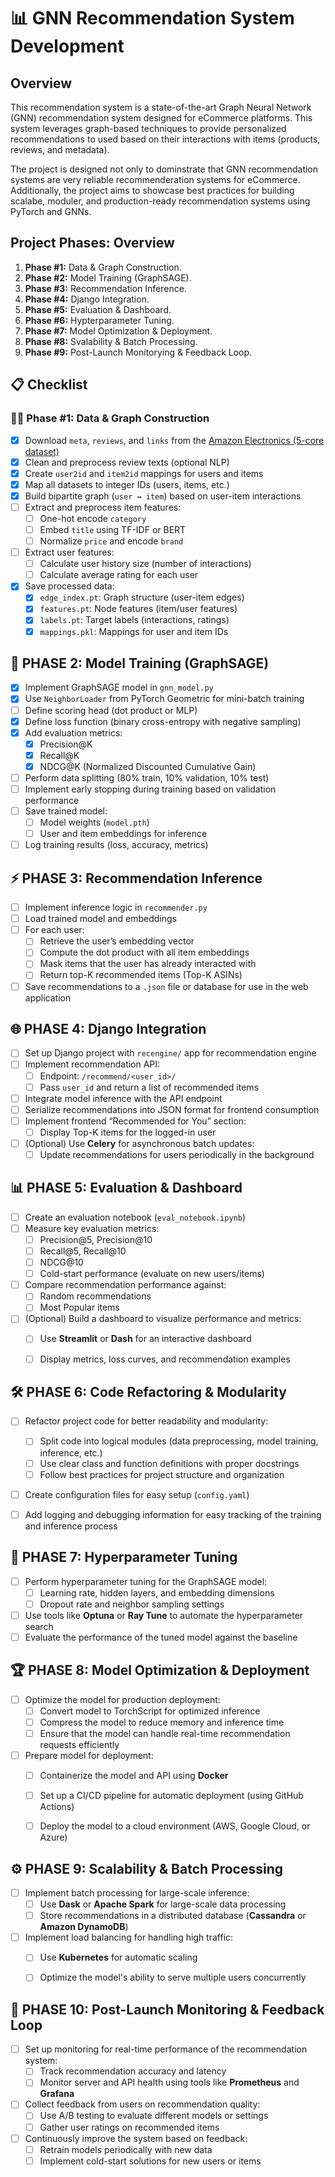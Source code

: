 # 📊 GNN Recommendation System Development

## Overview

This recommendation system is a state-of-the-art Graph Neural Network (GNN) recommendation system designed for eCommerce platforms. This system leverages graph-based techniques to provide personalized recommendations to used based on their interactions with items (products, reviews, and metadata). 

The project is designed not only to dominstrate that GNN recommendation systems are very reliable recommenderation systems for eCommerce. Additionally, the project aims to showcase best practices for building scalabe, moduler, and production-ready recommendation systems using PyTorch and GNNs.

##  Project Phases: Overview

1. **Phase #1:** Data & Graph Construction.
2. **Phase #2:** Model Training (GraphSAGE).
3. **Phase #3:** Recommendation Inference.
4. **Phase #4:** Django Integration.
5. **Phase #5:** Evaluation & Dashboard. 
6. **Phase #6:** Hypterparameter Tuning.
7. **Phase #7:** Model Optimization & Deployment.
8. **Phase #8:** Svalability & Batch Processing.
9. **Phase #9:** Post-Launch Monitorying & Feedback Loop.


## 📋 Checklist

### 🧑‍💻 Phase #1: Data & Graph Construction
- [x] Download `meta`, `reviews`, and `links` from the [Amazon Electronics (5-core dataset)](https://amazon-reviews-2023.github.io/data_processing/5core.html)
- [x] Clean and preprocess review texts (optional NLP)
- [x] Create `user2id` and `item2id` mappings for users and items
- [x] Map all datasets to integer IDs (users, items, etc.)
- [x] Build bipartite graph (`user ↔ item`) based on user-item interactions
- [ ] Extract and preprocess item features:
  - [ ] One-hot encode `category`
  - [ ] Embed `title` using TF-IDF or BERT
  - [ ] Normalize `price` and encode `brand`
- [ ] Extract user features:
  - [ ] Calculate user history size (number of interactions)
  - [ ] Calculate average rating for each user
- [x] Save processed data:
  - [x] `edge_index.pt`: Graph structure (user-item edges)
  - [x] `features.pt`: Node features (item/user features)
  - [x] `labels.pt`: Target labels (interactions, ratings)
  - [x] `mappings.pkl`: Mappings for user and item IDs

## 🧠 PHASE 2: Model Training (GraphSAGE)

- [x] Implement GraphSAGE model in `gnn_model.py`
- [x] Use `NeighborLoader` from PyTorch Geometric for mini-batch training
- [ ] Define scoring head (dot product or MLP)
- [x] Define loss function (binary cross-entropy with negative sampling)
- [x] Add evaluation metrics:
  - [x] Precision@K
  - [x] Recall@K
  - [x] NDCG@K (Normalized Discounted Cumulative Gain)
- [ ] Perform data splitting (80% train, 10% validation, 10% test)
- [ ] Implement early stopping during training based on validation performance
- [ ] Save trained model:
  - [ ] Model weights (`model.pth`)
  - [ ] User and item embeddings for inference
- [ ] Log training results (loss, accuracy, metrics)

## ⚡ PHASE 3: Recommendation Inference

- [ ] Implement inference logic in `recommender.py`
- [ ] Load trained model and embeddings
- [ ] For each user:
  - [ ] Retrieve the user’s embedding vector
  - [ ] Compute the dot product with all item embeddings
  - [ ] Mask items that the user has already interacted with
  - [ ] Return top-K recommended items (Top-K ASINs)
- [ ] Save recommendations to a `.json` file or database for use in the web application

## 🌐 PHASE 4: Django Integration

- [ ] Set up Django project with `recengine/` app for recommendation engine
- [ ] Implement recommendation API:
  - [ ] Endpoint: `/recommend/<user_id>/`
  - [ ] Pass `user_id` and return a list of recommended items
- [ ] Integrate model inference with the API endpoint
- [ ] Serialize recommendations into JSON format for frontend consumption
- [ ] Implement frontend “Recommended for You” section:
  - [ ] Display Top-K items for the logged-in user
- [ ] (Optional) Use **Celery** for asynchronous batch updates:
  - [ ] Update recommendations for users periodically in the background

## 📊 PHASE 5: Evaluation & Dashboard

- [ ] Create an evaluation notebook (`eval_notebook.ipynb`)
- [ ] Measure key evaluation metrics:
  - [ ] Precision@5, Precision@10
  - [ ] Recall@5, Recall@10
  - [ ] NDCG@10
  - [ ] Cold-start performance (evaluate on new users/items)
- [ ] Compare recommendation performance against:
  - [ ] Random recommendations
  - [ ] Most Popular items
- [ ] (Optional) Build a dashboard to visualize performance and metrics:
  - [ ] Use **Streamlit** or **Dash** for an interactive dashboard
  - [ ] Display metrics, loss curves, and recommendation examples


## 🛠️ PHASE 6: Code Refactoring & Modularity

- [ ] Refactor project code for better readability and modularity:
  - [ ] Split code into logical modules (data preprocessing, model training, inference, etc.)
  - [ ] Use clear class and function definitions with proper docstrings
  - [ ] Follow best practices for project structure and organization
- [ ] Create configuration files for easy setup (`config.yaml`)
- [ ] Add logging and debugging information for easy tracking of the training and inference process


## 🔄 PHASE 7: Hyperparameter Tuning

- [ ] Perform hyperparameter tuning for the GraphSAGE model:
  - [ ] Learning rate, hidden layers, and embedding dimensions
  - [ ] Dropout rate and neighbor sampling settings
- [ ] Use tools like **Optuna** or **Ray Tune** to automate the hyperparameter search
- [ ] Evaluate the performance of the tuned model against the baseline

## 🏆 PHASE 8: Model Optimization & Deployment

- [ ] Optimize the model for production deployment:
  - [ ] Convert model to TorchScript for optimized inference
  - [ ] Compress the model to reduce memory and inference time
  - [ ] Ensure that the model can handle real-time recommendation requests efficiently
- [ ] Prepare model for deployment:
  - [ ] Containerize the model and API using **Docker**
  - [ ] Set up a CI/CD pipeline for automatic deployment (using GitHub Actions)
  - [ ] Deploy the model to a cloud environment (AWS, Google Cloud, or Azure)
  

## ⚙️ PHASE 9: Scalability & Batch Processing
- [ ] Implement batch processing for large-scale inference:
  - [ ] Use **Dask** or **Apache Spark** for large-scale data processing
  - [ ] Store recommendations in a distributed database (**Cassandra** or **Amazon DynamoDB**)
- [ ] Implement load balancing for handling high traffic:
  - [ ] Use **Kubernetes** for automatic scaling
  - [ ] Optimize the model's ability to serve multiple users concurrently


## 🌟 PHASE 10: Post-Launch Monitoring & Feedback Loop
- [ ] Set up monitoring for real-time performance of the recommendation system:
  - [ ] Track recommendation accuracy and latency
  - [ ] Monitor server and API health using tools like **Prometheus** and **Grafana**
- [ ] Collect feedback from users on recommendation quality:
  - [ ] Use A/B testing to evaluate different models or settings
  - [ ] Gather user ratings on recommended items
- [ ] Continuously improve the system based on feedback:
  - [ ] Retrain models periodically with new data
  - [ ] Implement cold-start solutions for new users or items
